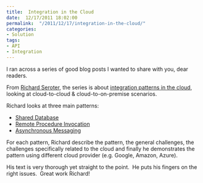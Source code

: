 ```yaml
---
title:  Integration in the Cloud
date:  12/17/2011 18:02:00
permalink:  "/2011/12/17/integration-in-the-cloud/"
categories:
- Solution
tags:
- API
- Integration
---
```

<p>I ran across a series of good blog posts I wanted to share with you, dear readers.</p>  <p>From <a href="http://seroter.wordpress.com/about/">Richard Seroter</a>, the series is about <a href="http://seroter.wordpress.com/2011/10/28/integration-in-the-cloud-part-1-introduction/">integration patterns in the cloud</a>, looking at cloud-to-cloud &amp; cloud-to-on-premise scenarios.</p>  <p>Richard looks at three main patterns:</p>  <ul>   <li><a href="http://seroter.wordpress.com/2011/10/28/integration-in-the-cloud-part-2-shared-database-pattern/">Shared Database</a> </li>    <li><a href="http://seroter.wordpress.com/2011/11/01/integration-in-the-cloud-part-3-remote-procedure-invocation-pattern/">Remote Procedure Invocation</a> </li>    <li><a href="http://seroter.wordpress.com/2011/11/15/integration-in-the-cloud-part-4-asynchronous-messaging-pattern/">Asynchronous Messaging</a> </li> </ul>  <p>For each pattern, Richard describe the pattern, the general challenges, the challenges specifically related to the cloud and finally he demonstrates the pattern using different cloud provider (e.g. Google, Amazon, Azure).</p>  <p>His text is very thorough yet straight to the point.&#160; He puts his fingers on the right issues.&#160; Great work Richard!</p>
